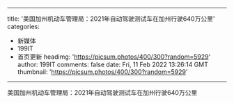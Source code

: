 
---
title: '美国加州机动车管理局：2021年自动驾驶测试车在加州行驶640万公里'
categories: 
 - 新媒体
 - 199IT
 - 首页更新
headimg: 'https://picsum.photos/400/300?random=5929'
author: 199IT
comments: false
date: Fri, 11 Feb 2022 13:26:14 GMT
thumbnail: 'https://picsum.photos/400/300?random=5929'
---

<div>   
美国加州机动车管理局：2021年自动驾驶测试车在加州行驶640万公里  
</div>
            